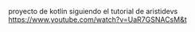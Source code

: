 proyecto de kotlin siguiendo el tutorial de aristidevs https://www.youtube.com/watch?v=UaR7GSNACsM&t
